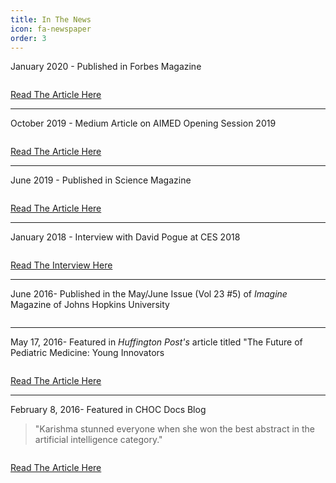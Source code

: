 ```yaml
---
title: In The News
icon: fa-newspaper
order: 3
---
```

January 2020 - Published in Forbes Magazine

<span class="image"><img src="{{ 'assets/images/forbes.jpg' | relative_url }}" alt="" /></span>

<a href="https://www.forbes.com/sites/cognitiveworld/2020/01/28/this-young-innovator-is-a-champion-of-ai-for-good/#46a764027223" class="button">Read The Article Here</a>

<hr />

October 2019 - Medium Article on AIMED Opening Session 2019

<span class="image"><img src="{{ 'assets/images/aimed.jpg' | relative_url }}" alt="" /></span>

<a href="https://medium.com/@sheiszel/teen-spirit-5dd1188e80b1" class="button">Read The Article Here</a>

<hr />

June 2019 - Published in Science Magazine

<span class="image"><img src="{{ 'assets/images/sciencemag.jpg' | relative_url }}" alt="" /></span>

<a href="https://www.sciencemag.org/news/2019/06/what-big-ideas-will-shape-us-science-over-next-decade-here-are-some-contenders" class="button">Read The Article Here</a>

<hr />

January 2018 - Interview with David Pogue at CES 2018

<span class="image"><img src="{{ 'assets/images/ces.jpg' | relative_url }}" alt="" /></span>

<a href="https://younginnovatorstowatch.com/2017/12/27/karishma-muthukumar/" class="button">Read The Interview Here</a>

<hr />

June 2016- Published in the May/June Issue (Vol 23 #5) of <i>Imagine</i> Magazine of Johns Hopkins University

<span class="image"><img src="{{ 'assets/images/imagine.jpg' | relative_url }}" alt="" /></span>

<hr />

May 17, 2016- Featured in <i>Huffington Post's</i> article titled "The Future of Pediatric Medicine: Young Innovators

<span class="image"><img src="{{ 'assets/images/huffpost.jpg' | relative_url }}" alt="" /></span>

<a href="https://www.huffpost.com/entry/the-future-of-pediatric-m_b_9998874" class="button">Read The Article Here</a>

<hr />

February 8, 2016- Featured in CHOC Docs Blog

<blockquote>"Karishma stunned everyone when she won the best abstract in the artificial intelligence category."
</blockquote>

<span class="image"><img src="{{ 'assets/images/choc.jpg' | relative_url }}" alt="" /></span>

<a href="https://docs.chocchildrens.org/choc-hosted-peds-2040-conference-explores-future-pediatric-trends-and-technological-advances/" class="button">Read The Article Here</a>

